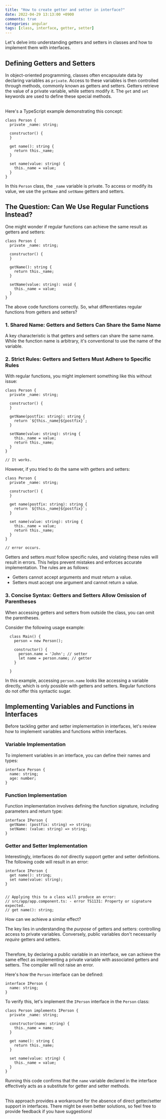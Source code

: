 ```yaml
---
title: "How to create getter and setter in interface?"
date: 2022-04-29 13:13:00 +0900
comments: true
categories: angular
tags: [class, interface, getter, setter]
---
```


Let's delve into understanding getters and setters in classes and how to implement them with interfaces.

## Defining Getters and Setters

In object-oriented programming, classes often encapsulate data by declaring variables as `private`. Access to these variables is then controlled through methods, commonly known as getters and setters. Getters retrieve the value of a private variable, while setters modify it. The `get` and `set` keywords are used to define these special methods.<br/><br/>

Here's a TypeScript example demonstrating this concept:

```tsx
class Person {
  private _name: string;

  constructor() {
  }

  get name(): string {
    return this._name;
  }

  set name(value: string) {
    this._name = value;
  }
}

```

In this `Person` class, the `_name` variable is private. To access or modify its value, we use the `getName` and `setName` getters and setters.

## The Question: Can We Use Regular Functions Instead?

One might wonder if regular functions can achieve the same result as getters and setters:

```tsx
class Person {
  private _name: string;

  constructor() {
  }

  getName(): string {
    return this._name;
  }

  setName(value: string): void {
    this._name = value;
  }
}

```

The above code functions correctly. So, what differentiates regular functions from getters and setters?

### 1. Shared Name: Getters and Setters Can Share the Same Name

A key characteristic is that getters and setters can share the same name. While the function name is arbitrary, it's conventional to use the name of the variable.

### 2. Strict Rules: Getters and Setters Must Adhere to Specific Rules

With regular functions, you might implement something like this without issue:

```tsx
class Person {
  private _name: string;

  constructor() {
  }

  getName(postfix: string): string {
    return `${this._name}${postfix}`;
  }

  setName(value: string): string {
    this._name = value;
    return this._name;
  }
}

// It works.
```

However, if you tried to do the same with getters and setters:

```tsx
class Person {
  private _name: string;

  constructor() {
  }

  get name(postfix: string): string {
    return `${this._name}${postfix}`;
  }

  set name(value: string): string {
    this._name = value;
    return this._name;
  }
}

// error occurs.

```

Getters and setters *must* follow specific rules, and violating these rules will result in errors. This helps prevent mistakes and enforces accurate implementation. The rules are as follows:

- Getters cannot accept arguments and must return a value.
- Setters must accept one argument and cannot return a value.

### 3. Concise Syntax: Getters and Setters Allow Omission of Parentheses

When accessing getters and setters from outside the class, you can omit the parentheses.<br/>

Consider the following usage example:

``` tsx
  class Main() {
    person = new Person();

    constructor() {
      person.name = 'John'; // setter
      let name = person.name; // getter
    }

  }
```

In this example, accessing `person.name` looks like accessing a variable directly, which is only possible with getters and setters. Regular functions do not offer this syntactic sugar.

## Implementing Variables and Functions in Interfaces

Before tackling getter and setter implementation in interfaces, let's review how to implement variables and functions within interfaces.

### Variable Implementation

To implement variables in an interface, you can define their names and types:

```tsx
interface Person {
  name: string;
  age: number;
}
```

### Function Implementation

Function implementation involves defining the function signature, including parameters and return type:

```tsx
interface IPerson {
  getName: (postfix: string) => string;
  setName: (value: string) => string;
}
```

### Getter and Setter Implementation

Interestingly, interfaces do *not* directly support getter and setter definitions. The following code will result in an error:

```tsx
interface IPerson {
  get name(): string;
  set name(value: string);
}


// Applying this to a class will produce an error:
// src/app/app.component.ts: - error TS1131: Property or signature expected.
// get name(): string;
```

How can we achieve a similar effect?<br/>

The key lies in understanding the *purpose* of getters and setters: controlling access to private variables. Conversely, public variables don't necessarily *require* getters and setters.<br/><br/>

Therefore, by declaring a public variable in an interface, we can achieve the same effect as implementing a private variable with associated getters and setters. The compiler will not raise an error.<br/>

Here's how the `Person` interface can be defined:

```tsx
interface IPerson {
  name: string;
}
```

To verify this, let's implement the `IPerson` interface in the `Person` class:

```tsx
class Person implements IPerson {
  private _name: string;

  constructor(name: string) {
    this._name = name;
  }

  get name(): string {
    return this._name;
  }

  set name(value: string) {
    this._name = value;
  }
}
```

Running this code confirms that the `name` variable declared in the interface effectively acts as a substitute for getter and setter methods.<br/><br/>

This approach provides a workaround for the absence of direct getter/setter support in interfaces. There might be even better solutions, so feel free to provide feedback if you have suggestions!

